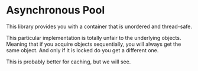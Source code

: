 # Asynchronous Pool
This library provides you with a container that is unordered and thread-safe.

This particular implementation is totally unfair to the underlying objects. Meaning that if you acquire objects sequentially, you will always get the same object. And only if it is locked do you get a different one.

This is probably better for caching, but we will see.

